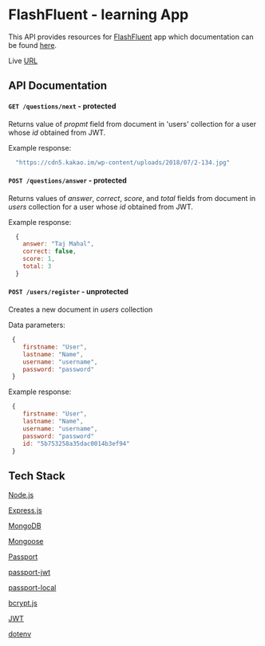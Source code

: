 FlashFluent - learning App
============================

This API provides resources for [FlashFluent](https://flashfluent.surge.sh) app which documentation can be found [here](https://github.com/valsakel/spaced-repetition-client).

Live [URL](https://spaced-rep-marjef-server.herokuapp.com/)

## API Documentation
#### `GET /questions/next` - protected
 
Returns value of *propmt* field from document in 'users' collection for a user 
whose *id* obtained from JWT.

Example response:
 
```javascript
  "https://cdn5.kakao.im/wp-content/uploads/2018/07/2-134.jpg"
```

#### `POST /questions/answer` - protected
 
Returns values of *answer*, *correct*, *score*, and *total* fields from document in 
*users* collection for a user whose *id* obtained from JWT.
 
Example response:

```javascript
  {
    answer: "Taj Mahal",
    correct: false,
    score: 1,
    total: 3
  }
```

#### `POST /users/register` - unprotected

Creates a new document in *users* collection

Data parameters:

```javascript
 {
    firstname: "User",
    lastname: "Name",
    username: "username",  
    password: "password"
 } 
```

Example response:

```javascript
 {
    firstname: "User",
    lastname: "Name",
    username: "username",  
    password: "password"
    id: "5b753258a35dac0014b3ef94"
 }
```

 ## Tech Stack
 
 [Node.js](https://nodejs.org/en/)
 
 [Express.js](https://expressjs.com/)
 
 [MongoDB](https://www.mongodb.com/)
 
 [Mongoose](https://mongoosejs.com/)
 
 [Passport](http://www.passportjs.org/)
 
 [passport-jwt](https://www.npmjs.com/package/passport-jwt)
 
 [passport-local](https://www.npmjs.com/package/passport-local)
 
 [bcrypt.js](https://github.com/dcodeIO/bcrypt.js/blob/master/README.md)
 
 [JWT](https://jwt.io/)
 
 [dotenv](https://www.npmjs.com/package/dotenv)
